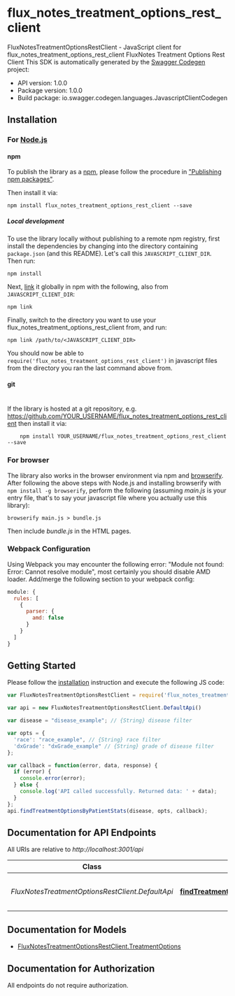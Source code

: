 # flux_notes_treatment_options_rest_client

FluxNotesTreatmentOptionsRestClient - JavaScript client for flux_notes_treatment_options_rest_client
FluxNotes Treatment Options Rest Client
This SDK is automatically generated by the [Swagger Codegen](https://github.com/swagger-api/swagger-codegen) project:

- API version: 1.0.0
- Package version: 1.0.0
- Build package: io.swagger.codegen.languages.JavascriptClientCodegen

## Installation

### For [Node.js](https://nodejs.org/)

#### npm

To publish the library as a [npm](https://www.npmjs.com/),
please follow the procedure in ["Publishing npm packages"](https://docs.npmjs.com/getting-started/publishing-npm-packages).

Then install it via:

```shell
npm install flux_notes_treatment_options_rest_client --save
```

##### Local development

To use the library locally without publishing to a remote npm registry, first install the dependencies by changing 
into the directory containing `package.json` (and this README). Let's call this `JAVASCRIPT_CLIENT_DIR`. Then run:

```shell
npm install
```

Next, [link](https://docs.npmjs.com/cli/link) it globally in npm with the following, also from `JAVASCRIPT_CLIENT_DIR`:

```shell
npm link
```

Finally, switch to the directory you want to use your flux_notes_treatment_options_rest_client from, and run:

```shell
npm link /path/to/<JAVASCRIPT_CLIENT_DIR>
```

You should now be able to `require('flux_notes_treatment_options_rest_client')` in javascript files from the directory you ran the last 
command above from.

#### git
#
If the library is hosted at a git repository, e.g.
https://github.com/YOUR_USERNAME/flux_notes_treatment_options_rest_client
then install it via:

```shell
    npm install YOUR_USERNAME/flux_notes_treatment_options_rest_client --save
```

### For browser

The library also works in the browser environment via npm and [browserify](http://browserify.org/). After following
the above steps with Node.js and installing browserify with `npm install -g browserify`,
perform the following (assuming *main.js* is your entry file, that's to say your javascript file where you actually 
use this library):

```shell
browserify main.js > bundle.js
```

Then include *bundle.js* in the HTML pages.

### Webpack Configuration

Using Webpack you may encounter the following error: "Module not found: Error:
Cannot resolve module", most certainly you should disable AMD loader. Add/merge
the following section to your webpack config:

```javascript
module: {
  rules: [
    {
      parser: {
        amd: false
      }
    }
  ]
}
```

## Getting Started

Please follow the [installation](#installation) instruction and execute the following JS code:

```javascript
var FluxNotesTreatmentOptionsRestClient = require('flux_notes_treatment_options_rest_client');

var api = new FluxNotesTreatmentOptionsRestClient.DefaultApi()

var disease = "disease_example"; // {String} disease filter

var opts = { 
  'race': "race_example", // {String} race filter
  'dxGrade': "dxGrade_example" // {String} grade of disease filter
};

var callback = function(error, data, response) {
  if (error) {
    console.error(error);
  } else {
    console.log('API called successfully. Returned data: ' + data);
  }
};
api.findTreatmentOptionsByPatientStats(disease, opts, callback);

```

## Documentation for API Endpoints

All URIs are relative to *http://localhost:3001/api*

Class | Method | HTTP request | Description
------------ | ------------- | ------------- | -------------
*FluxNotesTreatmentOptionsRestClient.DefaultApi* | [**findTreatmentOptionsByPatientStats**](docs/DefaultApi.md#findTreatmentOptionsByPatientStats) | **GET** /treatmentOptions | Get treatment options given filters


## Documentation for Models

 - [FluxNotesTreatmentOptionsRestClient.TreatmentOptions](docs/TreatmentOptions.md)


## Documentation for Authorization

 All endpoints do not require authorization.

